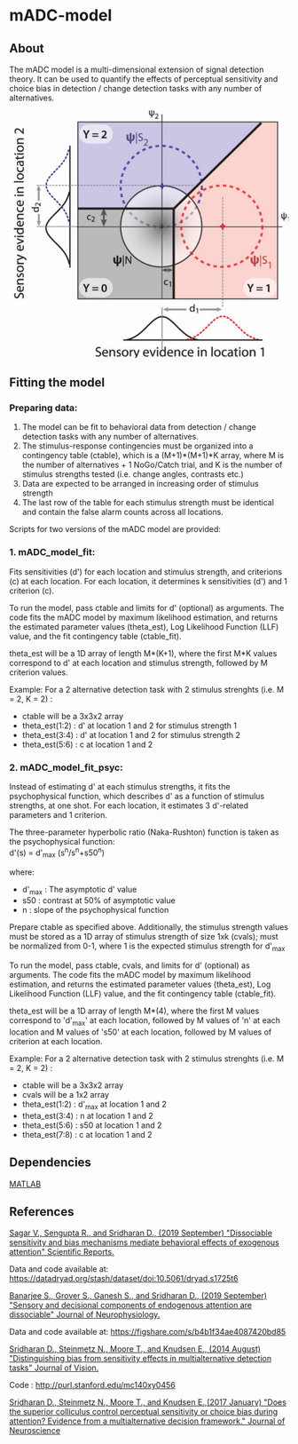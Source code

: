 # mADC-model

## About
The mADC model is a multi-dimensional extension of signal detection theory. It can be used to quantify the effects of perceptual sensitivity and choice bias in detection / change detection tasks with any number of alternatives.

![mADC Schematic](https://github.com/CogLab-IISc/mADC-Model/blob/master/mADC_schematic.PNG)

## Fitting the model

### Preparing data:

1. The model can be fit to behavioral data from detection / change detection tasks with any number of alternatives. 
2. The stimulus-response contingencies must be organized into a contingency table (ctable), which is a (M+1)*(M+1)*K array, where M is the number of alternatives + 1 NoGo/Catch trial, and K is the number of stimulus strengths tested (i.e. change angles, contrasts etc.)
3. Data are expected to be arranged in increasing order of stimulus strength
4. The last row of the table for each stimulus strength must be identical and contain the false alarm counts across all locations.


Scripts for two versions of the mADC model are provided:

### 1. mADC_model_fit: 
Fits sensitivities (d') for each location and stimulus strength, and criterions (c) at each location. For each location, it determines k sensitivities (d') and 1 criterion (c).

To run the model, pass ctable and limits for d' (optional) as arguments. The code fits the mADC model by maximum likelihood estimation, and returns the estimated parameter values (theta_est), Log Likelihood Function (LLF) value, and the fit contingency table (ctable_fit). 

theta_est will be a 1D array of length M*(K+1), where the first M*K values correspond to d' at each location and stimulus strength, followed by M criterion values.

Example: For a 2 alternative detection task with 2 stimulus strenghts (i.e. M = 2, K = 2) : 
* ctable will be a 3x3x2 array 
* theta_est(1:2) : d' at location 1 and 2 for stimulus strength 1
* theta_est(3:4) : d' at location 1 and 2 for stimulus strength 2
* theta_est(5:6) : c at location 1 and 2

### 2. mADC_model_fit_psyc: 
Instead of estimating d' at each stimulus strengths, it fits the psychophysical function, which describes d' as a function of stimulus strengths, at one shot. For each location, it estimates 3 d'-related parameters and 1 criterion. 

The three-parameter hyperbolic ratio (Naka-Rushton) function is taken as the psychophysical function:  
d'(s) = d'<sub>max</sub> (s<sup>n</sup>/s<sup>n</sup>+s50<sup>n</sup>)

where: 
 * d'<sub>max</sub> : The asymptotic d' value 
 * s50 : contrast at 50% of asymptotic value
 * n : slope of the psychophysical function
  

Prepare ctable as specified above. Additionally, the stimulus strength values must be stored as a 1D array of stimulus strength of size 1xk (cvals); must be normalized from 0-1, where 1 is the expected stimulus strength for d'<sub>max</sub>

To run the model, pass ctable, cvals, and limits for d' (optional) as arguments. The code fits the mADC model by maximum likelihood estimation, and returns the estimated parameter values (theta_est), Log Likelihood Function (LLF) value, and the fit contingency table (ctable_fit). 

theta_est will be a 1D array of length M*(4), where the first M values correspond to 'd'<sub>max</sub>' at each location, followed by M values of 'n' at each location and M values of 's50' at each location, followed by M values of criterion at each location.

Example: For a 2 alternative detection task with 2 stimulus strenghts (i.e. M = 2, K = 2) : 
* ctable will be a 3x3x2 array
* cvals will be a 1x2 array
* theta_est(1:2) : d'<sub>max</sub> at location 1 and 2
* theta_est(3:4) : n at location 1 and 2
* theta_est(5:6) : s50 at location 1 and 2
* theta_est(7:8) : c at location 1 and 2


## Dependencies

[MATLAB](https://in.mathworks.com/products/matlab.html?requestedDomain=)

## References

[Sagar V., Sengupta R., and Sridharan D., (2019 September) "Dissociable sensitivity and bias mechanisms mediate behavioral effects of exogenous attention" Scientific Reports.](https://www.nature.com/articles/s41598-019-42759-w) 

Data and code available at: https://datadryad.org/stash/dataset/doi:10.5061/dryad.s1725t6


[Banarjee S., Grover S., Ganesh S., and Sridharan D., (2019 September) "Sensory and decisional components of endogenous attention are dissociable" Journal of Neurophysiology.](https://journals.physiology.org/doi/full/10.1152/jn.00257.2019)

Data and code available at: https://figshare.com/s/b4b1f34ae4087420bd85


[Sridharan D., Steinmetz N., Moore T., and Knudsen E., (2014 August) "Distinguishing bias from sensitivity effects in multialternative detection tasks" Journal of Vision.](https://jov.arvojournals.org/article.aspx?articleid=2194077)

Code : http://purl.stanford.edu/mc140xy0456

[Sridharan D., Steinmetz N., Moore T., and Knudsen E.,(2017 January) "Does the superior colliculus control perceptual sensitivity or choice bias during attention? Evidence from a multialternative decision framework." Journal of Neuroscience](https://www.jneurosci.org/content/37/3/480)

